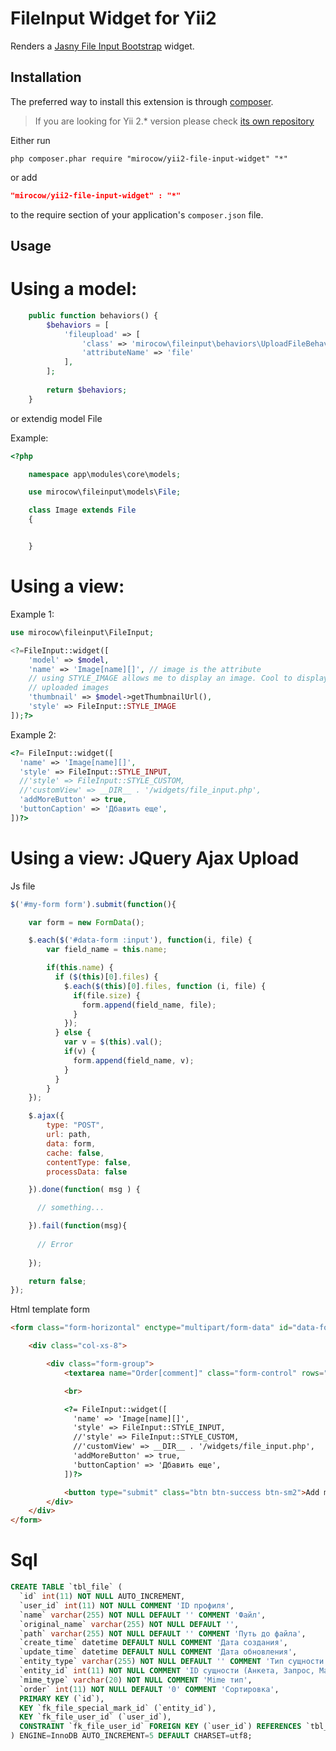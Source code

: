 FileInput Widget for Yii2
==============================

Renders a [Jasny File Input Bootstrap](http://jasny.github.io/bootstrap/javascript/#fileinput) widget.

Installation
------------
The preferred way to install this extension is through [composer](http://getcomposer.org/download/).

> If you are looking for Yii 2.* version please check [its own repository](https://github.com/2amigos/yii2-transliterator-helper)

Either run

```
php composer.phar require "mirocow/yii2-file-input-widget" "*"
```

or add

```json
"mirocow/yii2-file-input-widget" : "*"
```

to the require section of your application's `composer.json` file.

Usage
-----

Using a model:
==============

```php
    public function behaviors() {
        $behaviors = [          
            'fileupload' => [
                'class' => 'mirocow\fileinput\behaviors\UploadFileBehavior',
                'attributeName' => 'file'
            ],            
        ];
        
        return $behaviors;
    }
```

or extendig model File

Example:
```php
<?php

    namespace app\modules\core\models;

    use mirocow\fileinput\models\File;

    class Image extends File
    {


    }
```

Using a view:
==============

Example 1:
```php
use mirocow\fileinput\FileInput;

<?=FileInput::widget([
    'model' => $model,
    'name' => 'Image[name][]', // image is the attribute
    // using STYLE_IMAGE allows me to display an image. Cool to display previously
    // uploaded images
    'thumbnail' => $model->getThumbnailUrl(),
    'style' => FileInput::STYLE_IMAGE
]);?>
```
Example 2:
```php
<?= FileInput::widget([
  'name' => 'Image[name][]',
  'style' => FileInput::STYLE_INPUT,
  //'style' => FileInput::STYLE_CUSTOM,
  //'customView' => __DIR__ . '/widgets/file_input.php',
  'addMoreButton' => true,
  'buttonCaption' => 'Дбавить еще',
])?>
```

Using a view: JQuery Ajax Upload
==============

Js file
```js
$('#my-form form').submit(function(){

    var form = new FormData();

    $.each($('#data-form :input'), function(i, file) {
        var field_name = this.name;

        if(this.name) {
          if ($(this)[0].files) {
            $.each($(this)[0].files, function (i, file) {
              if(file.size) {
                form.append(field_name, file);
              }
            });
          } else {
            var v = $(this).val();
            if(v) {
              form.append(field_name, v);
            }
          }
        }
    });

    $.ajax({
        type: "POST",
        url: path,
        data: form,
        cache: false,
        contentType: false,
        processData: false

    }).done(function( msg ) {

      // something...

    }).fail(function(msg){
        
      // Error  
        
    });

    return false;
});
```
Html template form
```html
<form class="form-horizontal" enctype="multipart/form-data" id="data-form">

    <div class="col-xs-8">

        <div class="form-group">
            <textarea name="Order[comment]" class="form-control" rows="3" placeholder="Commet"></textarea>

            <br>

            <?= FileInput::widget([
              'name' => 'Image[name][]',
              'style' => FileInput::STYLE_INPUT,
              //'style' => FileInput::STYLE_CUSTOM,
              //'customView' => __DIR__ . '/widgets/file_input.php',
              'addMoreButton' => true,
              'buttonCaption' => 'Дбавить еще',
            ])?>

            <button type="submit" class="btn btn-success btn-sm2">Add more</button>
        </div>
    </div>
</form>
```                    

Sql
=================
```sql
CREATE TABLE `tbl_file` (
  `id` int(11) NOT NULL AUTO_INCREMENT,
  `user_id` int(11) NOT NULL COMMENT 'ID профиля',
  `name` varchar(255) NOT NULL DEFAULT '' COMMENT 'Файл',
  `original_name` varchar(255) NOT NULL DEFAULT '',
  `path` varchar(255) NOT NULL DEFAULT '' COMMENT 'Путь до файла',
  `create_time` datetime DEFAULT NULL COMMENT 'Дата создания',
  `update_time` datetime DEFAULT NULL COMMENT 'Дата обновления',
  `entity_type` varchar(255) NOT NULL DEFAULT '' COMMENT 'Тип сущности',
  `entity_id` int(11) NOT NULL COMMENT 'ID сущности (Анкета, Запрос, Марка итд)',
  `mime_type` varchar(20) NOT NULL COMMENT 'Mime тип',
  `order` int(11) NOT NULL DEFAULT '0' COMMENT 'Сортировка',
  PRIMARY KEY (`id`),
  KEY `fk_file_special_mark_id` (`entity_id`),
  KEY `fk_file_user_id` (`user_id`),
  CONSTRAINT `fk_file_user_id` FOREIGN KEY (`user_id`) REFERENCES `tbl_user` (`id`) ON DELETE NO ACTION ON UPDATE NO ACTION
) ENGINE=InnoDB AUTO_INCREMENT=5 DEFAULT CHARSET=utf8;
```

